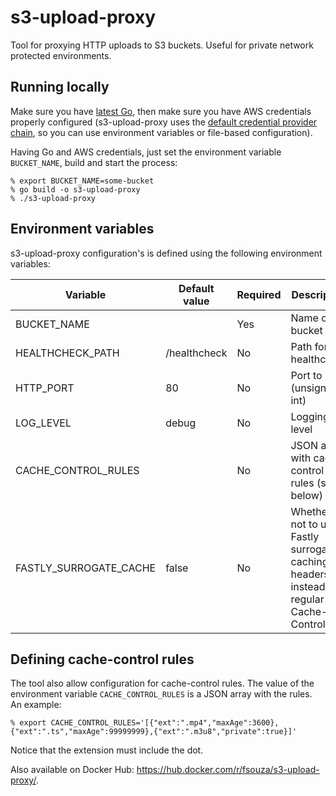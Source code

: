 s3-upload-proxy
===============

Tool for proxying HTTP uploads to S3 buckets. Useful for private network
protected environments.

Running locally
---------------

Make sure you have [latest Go](https://golang.org/doc/install), then make sure
you have AWS credentials properly configured (s3-upload-proxy uses the [default
credential provider
chain](https://docs.aws.amazon.com/sdk-for-java/v1/developer-guide/credentials.html#credentials-default),
so you can use environment variables or file-based configuration).

Having Go and AWS credentials, just set the environment variable
``BUCKET_NAME``, build and start the process:

```
% export BUCKET_NAME=some-bucket
% go build -o s3-upload-proxy
% ./s3-upload-proxy
```

Environment variables
---------------------

s3-upload-proxy configuration's is defined using the following environment
variables:

| Variable               | Default value | Required | Description                                                                             |
| -------------------    | ------------- | -------- | --------------------------------------------------------------------------------------- |
| BUCKET_NAME            |               | Yes      | Name of the bucket                                                                      |
| HEALTHCHECK_PATH       | /healthcheck  | No       | Path for healthcheck                                                                    |
| HTTP_PORT              | 80            | No       | Port to bind (unsigned int)                                                             |
| LOG_LEVEL              | debug         | No       | Logging level                                                                           |
| CACHE_CONTROL_RULES    |               | No       | JSON array with cache control rules (see below)                                         |
| FASTLY_SURROGATE_CACHE | false         | No       | Whether or not to use Fastly surrogate caching headers instead of regular Cache-Control |

Defining cache-control rules
----------------------------

The tool also allow configuration for cache-control rules. The value of the
environment variable ``CACHE_CONTROL_RULES`` is a JSON array with the rules. An
example:

```
% export CACHE_CONTROL_RULES='[{"ext":".mp4","maxAge":3600},{"ext":".ts","maxAge":99999999},{"ext":".m3u8","private":true}]'
```

Notice that the extension must include the dot.

Also available on Docker Hub: https://hub.docker.com/r/fsouza/s3-upload-proxy/.
